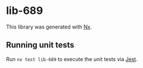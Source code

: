 # lib-689

This library was generated with [Nx](https://nx.dev).

## Running unit tests

Run `nx test lib-689` to execute the unit tests via [Jest](https://jestjs.io).
